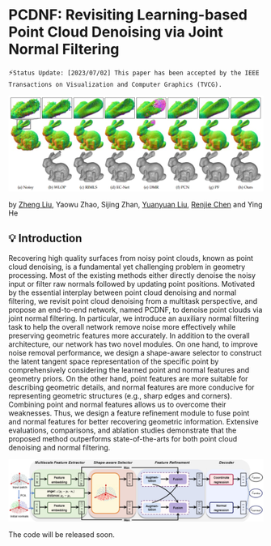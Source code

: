 # PCDNF: Revisiting Learning-based Point Cloud Denoising via Joint Normal Filtering

:zap:`Status Update: [2023/07/02] This paper has been accepted by the IEEE Transactions on Visualization and Computer Graphics (TVCG).`

<p align='center'>
<img src='image/figure2.png'/>
</p>

 by [Zheng Liu](https://labzhengliu.github.io/), Yaowu Zhao, Sijing Zhan, [Yuanyuan Liu](https://cvlab-liuyuanyuan.github.io/), [Renjie Chen](http://staff.ustc.edu.cn/~renjiec/) and Ying He

 ## :bulb: Introduction
Recovering high quality surfaces from noisy point clouds, known as point cloud denoising, is a fundamental yet challenging
problem in geometry processing. Most of the existing methods either directly denoise the noisy input or filter raw normals followed by
updating point positions. Motivated by the essential interplay between point cloud denoising and normal filtering, we revisit point cloud
denoising from a multitask perspective, and propose an end-to-end network, named PCDNF, to denoise point clouds via joint normal
filtering. In particular, we introduce an auxiliary normal filtering task to help the overall network remove noise more effectively while
preserving geometric features more accurately. In addition to the overall architecture, our network has two novel modules. On one
hand, to improve noise removal performance, we design a shape-aware selector to construct the latent tangent space representation of
the specific point by comprehensively considering the learned point and normal features and geometry priors. On the other hand, point
features are more suitable for describing geometric details, and normal features are more conducive for representing geometric
structures (e.g., sharp edges and corners). Combining point and normal features allows us to overcome their weaknesses. Thus, we
design a feature refinement module to fuse point and normal features for better recovering geometric information. Extensive
evaluations, comparisons, and ablation studies demonstrate that the proposed method outperforms state-of-the-arts for both point
cloud denoising and normal filtering.

<p align='center'>
<img src='image/figure1.png'/>
</p>

The code will be released soon.
